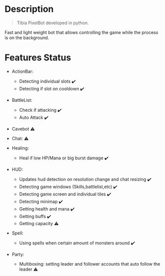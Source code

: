 # Description

> Tibia PixelBot developed in python.

Fast and light weight bot that allows controlling the game while the process is on the background.

# Features Status

- ActionBar:
  - Detecting individual slots :heavy_check_mark:
  - Detecting if slot on cooldown :heavy_check_mark:
  
- BattleList:
  - Check if attacking :heavy_check_mark:
  - Auto Attack :heavy_check_mark:
  
- Cavebot :warning:

- Chat: :warning:

- Healing:
  - Heal if low HP/Mana or big burst damage :heavy_check_mark:
  
- HUD:
  - Updates hud detection on resolution change and chat resizing :heavy_check_mark:
  - Detecting game windows (Skills,battlelist,etc) :heavy_check_mark:
  - Detecting game screen and individual tiles :heavy_check_mark:
  - Detecting minimap :heavy_check_mark:
  - Getting health and mana :heavy_check_mark:
  - Getting buffs :heavy_check_mark:
  - Getting capacity :warning:

- Spell:
  - Using spells when certain amount of monsters around :heavy_check_mark:
  
- Party:
  - Multiboxing: setting leader and follower accounts that auto follow the leader :warning: